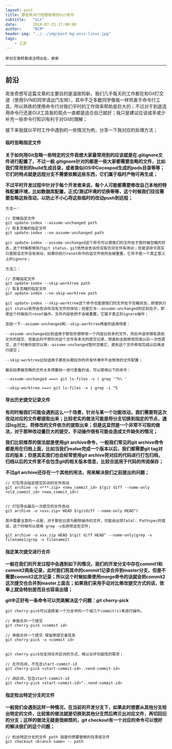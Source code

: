 ```yaml
---
layout: post
title: 那些年冷门但很有用的Git命令
subtitle:   "Git"
date:       2018-07-23 17:00:00
author:     "BCM"
header-img: "../../img/post-bg-unix-linux.jpg"
tags:
    - 工具
---
```


`原创文章转载请注明出处，谢谢`

---

## 前沿

突发奇想写这篇文章的主要目的是温故知新，我们几乎每天的工作都在和Git打交道（使用SVN的同学请出门左转），其中不乏多数同学像我一样热衷于命令行工具，所以熟练的使用命令行对我们平时的工作效率帮助是巨大的；不过对于到底选用命令行还是GUI工具我的观点一直都是适合自己就好；我只是建议应该或多或少补充一些命令行知识有利于对Git的理解；

接下来我就以平时工作中遇到的一些情况为例，分享一下我对应的处理方法；


#### 临时忽略指定文件

**关于如何用Git忽略一些特定的文件我想大家最常用到的应该就是在.gitignore文件进行配置了，不过一般.gitignore针对的都是一些大家都需要忽略的文件，比如我们常用到的build生成目录，或者类似iOS中Cocospod生成的pods目录等等；它们的特点就是远程分支不需要依赖这些东西，它们属于临时产物可再生成；**

**不过平时开发过程中针对于每个开发者来说，每个人可能都需要修改自己本地的特殊配置环境，比如数据库配置，正式/测试环境的切换等等，这个时候我们往往需要忽略这些改动，以防止不小心将这些临时的改动push到远程；**

```
方法一：

// 忽略指定文件
git update-index --assume-unchanged path
// 恢复忽略的指定文件
git update-index --no-assume-unchanged path

git update-index --assume-unchanged这个命令可以使我们的文件处于暂时被忽略的状态，这个时候即使执行git status，git依然会告诉你没有任何文件有改动；但是该命令其实只是假设文件没有改动，如果你执行reset命令的话文件依然会被重置，它并不是一个真正意义上的ignore；

方法二：

// 忽略指定文件
git update-index --skip-worktree path
// 恢复忽略的指定文件
git update-index --no-skip-worktree path

git update-index --skip-worktree这个命令也能使我们的文件处于忽略状态，即使执行git status依然会告诉你没有文件的改动；但是它与--assume-unchanged的区别在于，即使这个时候执行reset操作，文件内容依然不会被重置，它属于真正的ignore操作；

总结一下--assume-unchanged和--skip-worktree两者的适用场景：

--assume-unchanged比较适用于那些你想修改一个内容比较多的文件，然后中途伴随有其他文件的提交，但是此时不想针对这个文件有多次的提交记录，想直到全部修改完成以后一次性提交，这个时候你就可以用--assume-unchanged暂时忽略它，直到这个文件修改完成以后再进行提交；

--skip-worktree比较适用于那些长期在你的开发环境中不会修改的文件配置；

最后如果被忽略的文件太多想要统一进行查看的话，可以使用以下的命令：

--assume-unchanged ===> git ls-files -v | grep '^h\ '

--skip-worktree ===> git ls-files -v | grep -i ^S

```

#### 导出历史提交记录文件

**有的时候我们可能会遇到这么一个场景，针对与某一个功能改动，我们需要将这次改动对应的文件都提取出来；比较老实的做法可能是将分支切换到指定的节点，通过log对比，将修改的文件依次的提取出来；但是这显然是一个非常不可取的做法，对于那种改动量巨大的提交，手动操作很有可能会造成文件缺失的情况；**

**我们比较推荐的做法就是使用git archive命令，一般我们常见的git archive命令都是用在归档上面，比如当我们realse完成一个版本以后，我们都需要git tag对应的版本；但是其实我们也会经常使用git archive将对应的代码进行打包归档，归档以后的文件里不会包含git的相关版本信息，比较合适用于代码的传阅保存；**

**不过git archive还存在一个其他的用法，用来解决我们之前提出的问题；**

```
// 打包导出指定提交区间的文件改动
git archive -o <***.zip> <new_commit_id> $(git diff --name-only <old_commit_id> <new_commit_id>)


// 打包导出最后一次提交的文件改动
git archive -o <xxx.zip> HEAD $(gitdiff --name-only HEAD^)

其中需要注意的一点是，对于那些记录为删除操作的文件，可能会出现fatal: Pathspec的错误，这个时候可以使用 grep -v去排除这些文件;

git archive -o xxx.zip HEAD $(git diff HEAD^ --name-only|grep -v filename1|grep -v filename2)

```

#### 指定某次提交进行合并

**一般在我们的开发过程中会遇到如下的情况，我们的开发分支中存在commit1和commit2两条记录，此时我们将其中的commit1记录合并到master分支，但是不需要commit2这次记录；所以这个时候如果使用merge命令的话就会把commit2这次提交也合并到master上面去；如果我们采用手动对比修改提交方式的话，效率上就会特别差而且也容易出错；**

**git中正好有一条命令可以完美解决这个问题：git cherry-pick**

```
git cherry-pick可以选择某一个分支中的一个或几个commit(s)来进行操作。

// 单独合并一个提交
git cherry-pick <commit id>

// 单独合并一个提交 保留原提交者信息
git cherry-pick -x <commit id>


git cherry-pick也支持合并区间的方式，用以合并功能性的需求；

// 左开右闭，不包含start-commit-id
git cherry-pick <start-commit-id>..<end-commit-id>

// 闭区间，包含start-commit-id
git cherry-pick <start-commit-id>^..<end-commit-id>

```

#### 指定检出特定分支的文件

**一般我们会遇到这样一种情况，在当前的开发分支下，如果此时想要从其他分支检出特定的文件，比较笨的做法就是切换到其他分支然后拷贝出对应文件，再切回旧的分支；这样的做法无疑是很麻烦的，git checkout有一个对应的命令可以很好的解决我们的这个问题；**

```
// 检出特定分支的文件 path 就是你想要替换的目录或文件
git checkout <branch name> -- path

```
 




